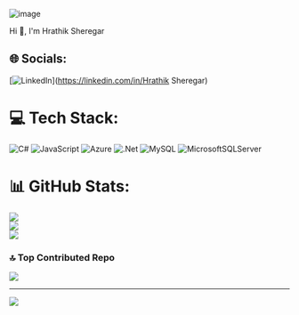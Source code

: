 ![image](https://github.com/user-attachments/assets/1eb8bdcb-9e82-48b0-b71d-d4f6ff2b0927)

Hi 👋, I'm Hrathik  Sheregar

## 🌐 Socials:
[![LinkedIn](https://img.shields.io/badge/LinkedIn-%230077B5.svg?logo=linkedin&logoColor=white)](https://linkedin.com/in/Hrathik Sheregar) 

# 💻 Tech Stack:
![C#](https://img.shields.io/badge/c%23-%23239120.svg?style=for-the-badge&logo=csharp&logoColor=white) ![JavaScript](https://img.shields.io/badge/javascript-%23323330.svg?style=for-the-badge&logo=javascript&logoColor=%23F7DF1E) ![Azure](https://img.shields.io/badge/azure-%230072C6.svg?style=for-the-badge&logo=microsoftazure&logoColor=white) ![.Net](https://img.shields.io/badge/.NET-5C2D91?style=for-the-badge&logo=.net&logoColor=white) ![MySQL](https://img.shields.io/badge/mysql-4479A1.svg?style=for-the-badge&logo=mysql&logoColor=white) ![MicrosoftSQLServer](https://img.shields.io/badge/Microsoft%20SQL%20Server-CC2927?style=for-the-badge&logo=microsoft%20sql%20server&logoColor=white)
# 📊 GitHub Stats:
![](https://github-readme-stats.vercel.app/api?username=HRATHIKS&theme=dark&hide_border=false&include_all_commits=true&count_private=true)<br/>
![](https://nirzak-streak-stats.vercel.app/?user=HRATHIKS&theme=dark&hide_border=false)<br/>
![](https://github-readme-stats.vercel.app/api/top-langs/?username=HRATHIKS&theme=dark&hide_border=false&include_all_commits=true&count_private=true&layout=compact)

### 🔝 Top Contributed Repo
![](https://github-contributor-stats.vercel.app/api?username=HRATHIKS&limit=5&theme=dark&combine_all_yearly_contributions=true)

---
[![](https://visitcount.itsvg.in/api?id=HRATHIKS&icon=0&color=0)](https://visitcount.itsvg.in)

<!-- Proudly created with GPRM ( https://gprm.itsvg.in ) -->
